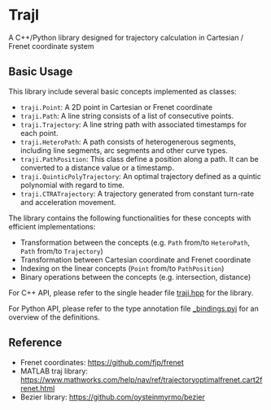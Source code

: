 # TrajI
A C++/Python library designed for trajectory calculation in Cartesian / Frenet coordinate system

## Basic Usage
This library include several basic concepts implemented as classes:
- `traji.Point`: A 2D point in Cartesian or Frenet coordinate
- `traji.Path`: A line string consists of a list of consecutive points.
- `traji.Trajectory`: A line string path with associated timestamps for each point.
- `traji.HeteroPath`: A path consists of heterogenerous segments, including line segments, arc segments and other curve types.
- `traji.PathPosition`: This class define a position along a path. It can be converted to a distance value or a timestamp.
- `traji.QuinticPolyTrajectory`: An optimal trajectory defined as a quintic polynomial with regard to time.
- `traji.CTRATrajectory`: A trajectory generated from constant turn-rate and acceleration movement.

The library contains the following functionalities for these concepts with efficient implementations:
- Transformation between the concepts (e.g. `Path` from/to `HeteroPath`, `Path` from/to `Trajectory`)
- Transformation between Cartesian coordinate and Frenet coordinate
- Indexing on the linear concepts (`Point` from/to `PathPosition`)
- Binary operations between the concepts (e.g. intersection, distance)

For C++ API, please refer to the single header file [traji.hpp](include/traji.hpp) for the library.

For Python API, please refer to the type annotation file [_bindings.pyi](python/traji/_bindings.pyi) for an overview of the definitions.

## Reference

- Frenet coordinates: https://github.com/fjp/frenet
- MATLAB traj library: https://www.mathworks.com/help/nav/ref/trajectoryoptimalfrenet.cart2frenet.html
- Bezier library: https://github.com/oysteinmyrmo/bezier

